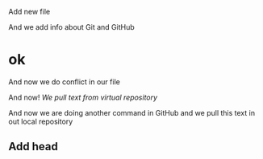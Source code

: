 Add new file

And we add info about Git and GitHub

# ok

And now we do conflict in our file

And now! *We pull text from virtual repository*

And now we are doing another command in GitHub and we pull this text in out local repository 

## Add head 
